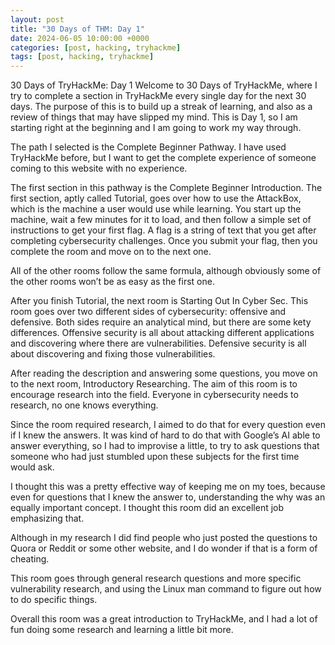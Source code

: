 ```yaml
---
layout: post
title: "30 Days of THM: Day 1"
date: 2024-06-05 10:00:00 +0000
categories: [post, hacking, tryhackme]
tags: [post, hacking, tryhackme]
---
```



30 Days of TryHackMe: Day 1
Welcome to 30 Days of TryHackMe, where I try to complete a section in TryHackMe every single day for the next 30 days. The purpose of this is to build up a streak of learning, and also as a review of things that may have slipped my mind. This is Day 1, so I am starting right at the beginning and I am going to work my way through.

The path I selected is the Complete Beginner Pathway. I have used TryHackMe before, but I want to get the complete experience of someone coming to this website with no experience.

The first section in this pathway is the Complete Beginner Introduction. The first section, aptly called Tutorial, goes over how to use the AttackBox, which is the machine a user would use while learning. You start up the machine, wait a few minutes for it to load, and then follow a simple set of instructions to get your first flag. A flag is a string of text that you get after completing cybersecurity challenges. Once you submit your flag, then you complete the room and move on to the next one.

All of the other rooms follow the same formula, although obviously some of the other rooms won’t be as easy as the first one.


After you finish Tutorial, the next room is Starting Out In Cyber Sec. This room goes over two different sides of cybersecurity: offensive and defensive. Both sides require an analytical mind, but there are some kety differences. Offensive security is all about attacking different applications and discovering where there are vulnerabilities. Defensive security is all about discovering and fixing those vulnerabilities.


After reading the description and answering some questions, you move on to the next room, Introductory Researching. The aim of this room is to encourage research into the field. Everyone in cybersecurity needs to research, no one knows everything.


Since the room required research, I aimed to do that for every question even if I knew the answers. It was kind of hard to do that with Google’s AI able to answer everything, so I had to improvise a little, to try to ask questions that someone who had just stumbled upon these subjects for the first time would ask.


I thought this was a pretty effective way of keeping me on my toes, because even for questions that I knew the answer to, understanding the why was an equally important concept. I thought this room did an excellent job emphasizing that.

Although in my research I did find people who just posted the questions to Quora or Reddit or some other website, and I do wonder if that is a form of cheating.

This room goes through general research questions and more specific vulnerability research, and using the Linux man command to figure out how to do specific things.


Overall this room was a great introduction to TryHackMe, and I had a lot of fun doing some research and learning a little bit more.